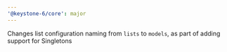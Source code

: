 ```yaml
---
'@keystone-6/core': major
---
```


Changes list configuration naming from `lists` to `models`, as part of adding support for Singletons
